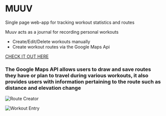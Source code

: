 # MUUV 
Single page web-app for tracking workout statistics and routes 

Muuv acts as a journal for recording personal workouts
- Create/Edit/Delete workouts manually 
- Create workout routes via the Google Maps Api


[CHECK IT OUT HERE](https://www.muuv.herokuapp.com)

### The Google Maps API allows users to draw and save routes they have or plan to travel during various workouts, it also provides users with information pertaining to the route such as distance and elevation change
![Route Creator](https://i.imgur.com/XQhRIhw.png "Route Creation")

![Workout Entry](https://i.imgur.com/p1F9nK5.png "Workout Entry")
